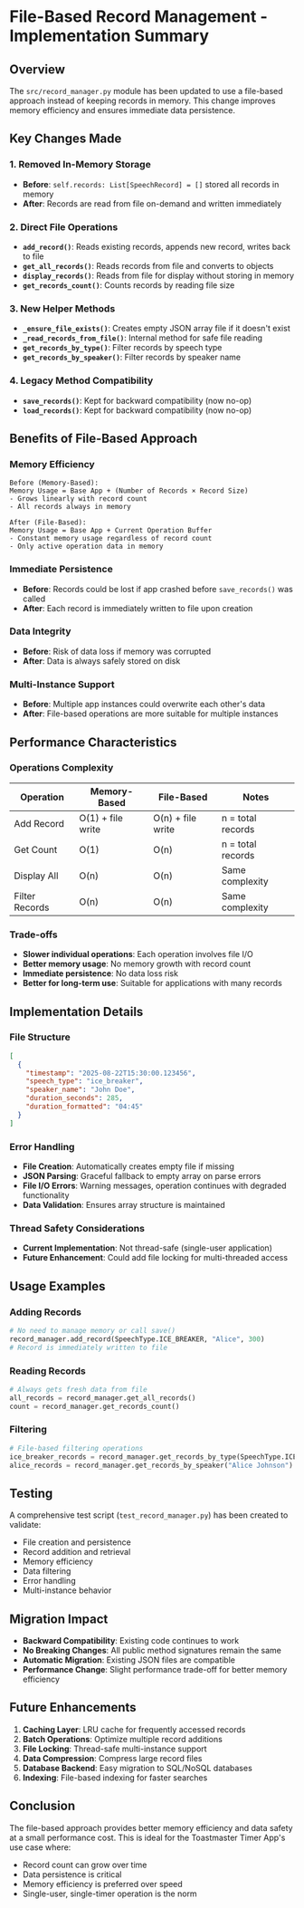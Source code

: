# File-Based Record Management - Implementation Summary

## Overview

The `src/record_manager.py` module has been updated to use a file-based approach instead of keeping records in memory. This change improves memory efficiency and ensures immediate data persistence.

## Key Changes Made

### 1. **Removed In-Memory Storage**

- **Before**: `self.records: List[SpeechRecord] = []` stored all records in memory
- **After**: Records are read from file on-demand and written immediately

### 2. **Direct File Operations**

- **`add_record()`**: Reads existing records, appends new record, writes back to file
- **`get_all_records()`**: Reads records from file and converts to objects
- **`display_records()`**: Reads from file for display without storing in memory
- **`get_records_count()`**: Counts records by reading file size

### 3. **New Helper Methods**

- **`_ensure_file_exists()`**: Creates empty JSON array file if it doesn't exist
- **`_read_records_from_file()`**: Internal method for safe file reading
- **`get_records_by_type()`**: Filter records by speech type
- **`get_records_by_speaker()`**: Filter records by speaker name

### 4. **Legacy Method Compatibility**

- **`save_records()`**: Kept for backward compatibility (now no-op)
- **`load_records()`**: Kept for backward compatibility (now no-op)

## Benefits of File-Based Approach

### Memory Efficiency

```
Before (Memory-Based):
Memory Usage = Base App + (Number of Records × Record Size)
- Grows linearly with record count
- All records always in memory

After (File-Based):
Memory Usage = Base App + Current Operation Buffer
- Constant memory usage regardless of record count
- Only active operation data in memory
```

### Immediate Persistence

- **Before**: Records could be lost if app crashed before `save_records()` was called
- **After**: Each record is immediately written to file upon creation

### Data Integrity

- **Before**: Risk of data loss if memory was corrupted
- **After**: Data is always safely stored on disk

### Multi-Instance Support

- **Before**: Multiple app instances could overwrite each other's data
- **After**: File-based operations are more suitable for multiple instances

## Performance Characteristics

### Operations Complexity

| Operation      | Memory-Based      | File-Based        | Notes             |
| -------------- | ----------------- | ----------------- | ----------------- |
| Add Record     | O(1) + file write | O(n) + file write | n = total records |
| Get Count      | O(1)              | O(n)              | n = total records |
| Display All    | O(n)              | O(n)              | Same complexity   |
| Filter Records | O(n)              | O(n)              | Same complexity   |

### Trade-offs

- **Slower individual operations**: Each operation involves file I/O
- **Better memory usage**: No memory growth with record count
- **Immediate persistence**: No data loss risk
- **Better for long-term use**: Suitable for applications with many records

## Implementation Details

### File Structure

```json
[
  {
    "timestamp": "2025-08-22T15:30:00.123456",
    "speech_type": "ice_breaker",
    "speaker_name": "John Doe",
    "duration_seconds": 285,
    "duration_formatted": "04:45"
  }
]
```

### Error Handling

- **File Creation**: Automatically creates empty file if missing
- **JSON Parsing**: Graceful fallback to empty array on parse errors
- **File I/O Errors**: Warning messages, operation continues with degraded functionality
- **Data Validation**: Ensures array structure is maintained

### Thread Safety Considerations

- **Current Implementation**: Not thread-safe (single-user application)
- **Future Enhancement**: Could add file locking for multi-threaded access

## Usage Examples

### Adding Records

```python
# No need to manage memory or call save()
record_manager.add_record(SpeechType.ICE_BREAKER, "Alice", 300)
# Record is immediately written to file
```

### Reading Records

```python
# Always gets fresh data from file
all_records = record_manager.get_all_records()
count = record_manager.get_records_count()
```

### Filtering

```python
# File-based filtering operations
ice_breaker_records = record_manager.get_records_by_type(SpeechType.ICE_BREAKER)
alice_records = record_manager.get_records_by_speaker("Alice Johnson")
```

## Testing

A comprehensive test script (`test_record_manager.py`) has been created to validate:

- File creation and persistence
- Record addition and retrieval
- Memory efficiency
- Data filtering
- Error handling
- Multi-instance behavior

## Migration Impact

- **Backward Compatibility**: Existing code continues to work
- **No Breaking Changes**: All public method signatures remain the same
- **Automatic Migration**: Existing JSON files are compatible
- **Performance Change**: Slight performance trade-off for better memory efficiency

## Future Enhancements

1. **Caching Layer**: LRU cache for frequently accessed records
2. **Batch Operations**: Optimize multiple record additions
3. **File Locking**: Thread-safe multi-instance support
4. **Data Compression**: Compress large record files
5. **Database Backend**: Easy migration to SQL/NoSQL databases
6. **Indexing**: File-based indexing for faster searches

## Conclusion

The file-based approach provides better memory efficiency and data safety at a small performance cost. This is ideal for the Toastmaster Timer App's use case where:

- Record count can grow over time
- Data persistence is critical
- Memory efficiency is preferred over speed
- Single-user, single-timer operation is the norm
